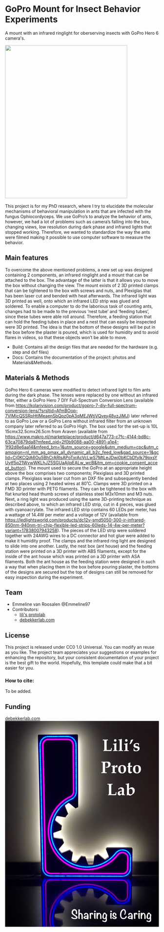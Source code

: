 # GoPro Mount for Insect Behavior Experiments
A mount with an infrared ringlight for oberserving insects with GoPro Hero 6 camera's.  

<img src="https://github.com/user-attachments/assets/915e4ef3-4d58-4626-8bd0-8e82dc2dd7d4" width="400" height="500">


This project is for my PhD research, where I try to elucidate the molecular mechanisms of behavioral manipulation in ants that are infected with the fungus Ophiocordyceps. We use GoPro’s to analyze the behavior of ants, however, we had a lot of problems such as camera’s falling into the box, changing views, low resolution during dark phase and infrared lights that stopped working. Therefore, we wanted to standardize the way the ants were filmed making it possible to use computer software to measure the behavior.


## Main features

To overcome the above mentioned problems, a new set up was designed containing 2 components, an infrared ringlight and a mount that can be attached to the box. The advantage of the latter is that it allows you to move the box without changing the view. The mount exists of 2 3D printed clamps that can be tightened to the box with screws and nuts, and Plexiglas that has been laser cut and bended with heat afterwards. The infrared light was 3D printed as well, onto which an infrared LED strip was glued and soldered. To enable a computer to do the laborious task of counting ants, changes had to be made to the previous ‘nest tube’ and ‘feeding tubes’, since these tubes were able roll around. Therefore, a feeding station that can hold the feeding tubes in place and a nest that can easily be inspected were 3D printed. The idea is that the bottom of these designs will be put in the box before the plaster is poured, which is used for humidity and to avoid flares in videos, so that these objects won’t be able to move. 



+ Build: Contains all the design files that are needed for the hardware (e.g. step and dxf files) 
+ Docs: Contains the documentation of the project: photos and Materials&Methods. 


## Materials & Methods

GoPro Hero 6 cameras were modified to detect infrared light to film ants during the dark phase. The lenses were replaced by one without an infrared filter, either a GoPro Hero 7 DIY Full-Spectrum Conversion Lens (available from https://kolarivision.com/product/gopro-7-diy-full-spectrum-conversion-lens/?srsltid=AfmBOop-7VIMicQSSRpHtIMeaenSbQpz0pA3qMEJWtjVQvey48yzJiMJ) later referred to as GoPro Low or a GoPro Lens without infrared filter from an unknown company later referred to as GoPro High. The box used for the set-up is 10L 15cmx32.5cmx26.5cm from Araven (available from https://www.makro.nl/marketplace/product/d647a773-c7fc-4144-bd8c-63ca70879da8?mfeed_oid=2f0b9088-aa00-4891-a1e4-1f92d8e6aa14&mfeed_bm=1&utm_source=google&utm_medium=cpc&utm_campaign=nl_mm_ag_pmax_all_dynamic_all_b2c_feed_low&gad_source=1&gclid=Cj0KCQiA6Ou5BhCrARIsAPoTxrAcVcLwS7MtLeJDwj0bKCbDfylk79pxsYUytf5q21WvwWKLhJZ5SGUaAjlqEALw_wcB&itm_pm=cookie_consent_accept_button). The mount used to secure the GoPro at an appropriate height above the box comprises two components; Plexiglass and 3D printed clamps. Plexiglass was laser cut from an DXF file and subsequently bended at two places using 2 heated wires at 80˚C. Clamps were 3D printed on a FMD 3D printer with PETG filaments. They can be tightened to the box with flat knurled head thumb screws of stainless steel M3x10mm and M3 nuts. Next, a ring light was produced using the same 3D-printing technique as described above, to which an infrared LED strip, cut in 4 pieces, was glued with cyanoacrylate. The infrared LED strip contains 60 LEDs per meter, has a wattage of 14.4W per meter and a voltage of 12V (available from https://ledlightsworld.com/products/dc12v-smd5050-300-ir-infrared-850nm-940nm-tri-chip-flexible-led-strips-60leds-14-4w-per-meter?variant=17838007943258). The pieces of the LED strip were soldered together with 24AWG wires to a DC connector and hot glue were added to make it humidity proof. The clamps and the infrared ring light are designed to slide into one another. Lastly, the nest box (ant house) and the feeding station were printed on a 3D printer with ABS filaments, except for the inside of the ant house which was printed on a 3D printer with ASA filaments. Both the ant house as the feeding station were designed in such a way that when placing them in the box before pouring plaster, the bottoms of the designs are secured but the top of designs can still be removed for easy inspection during the experiment.  


## Team

+ Emmeline van Roosalen @Emmeline97
+ Contributors:
	+ [lili's protolab](https://www.uu.nl/en/research/lilis-proto-lab)  
 	+ [debekkerlab.com ](https://www.debekkerlab.com/)	 



## License

This project is released under CC0 1.0 Universal. 
You can modify an reuse as you like.
The project team appreciates your suggestions or examples for enhancing the repository, but your consistent documentation of your project is the best gift to the world. Hopefully, this template could make that a bit easier for you. 

### How to cite:

To be added.

## Funding

[debekkerlab.com ](https://www.debekkerlab.com/)
![LPL sharing image](./Docs/Images/lpl_sharing.jpg)
